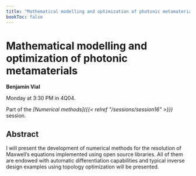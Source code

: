 ```yaml
---
title: "Mathematical modelling and optimization of photonic metamaterials"
bookToc: false
---
```


# Mathematical modelling and optimization of photonic metamaterials

**Benjamin Vial**

Monday at 3:30 PM in 4Q04.

Part of the *[Numerical methods]({{< relref "/sessions/session16" >}})* session.

## Abstract

I will present the development of numerical methods for the resolution of Maxwell’s equations implemented using open source libraries. All of them are endowed with automatic differentiation capabilities and typical inverse design examples using topology optimization will be presented.


